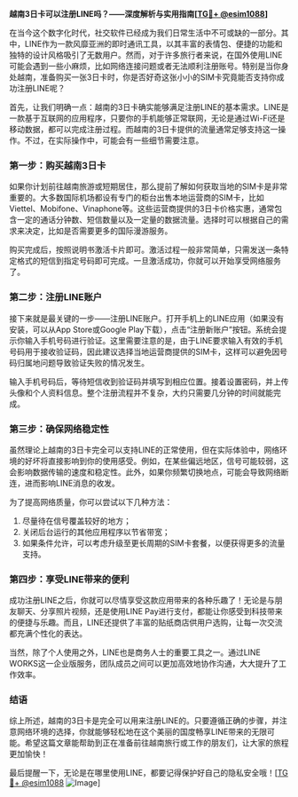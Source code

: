 **越南3日卡可以注册LINE吗？——深度解析与实用指南[[TG💪+ @esim1088](https://t.me/s/esim1088)]**

在当今这个数字化时代，社交软件已经成为我们日常生活中不可或缺的一部分。其中，LINE作为一款风靡亚洲的即时通讯工具，以其丰富的表情包、便捷的功能和独特的设计风格吸引了无数用户。然而，对于许多旅行者来说，在国外使用LINE可能会遇到一些小麻烦，比如网络连接问题或者无法顺利注册账号。特别是当你身处越南，准备购买一张3日卡时，你是否好奇这张小小的SIM卡究竟能否支持你成功注册LINE呢？

首先，让我们明确一点：越南的3日卡确实能够满足注册LINE的基本需求。LINE是一款基于互联网的应用程序，只要你的手机能够正常联网，无论是通过Wi-Fi还是移动数据，都可以完成注册过程。而越南的3日卡提供的流量通常足够支持这一操作。不过，在实际操作中，可能会有一些细节需要注意。

### **第一步：购买越南3日卡**
如果你计划前往越南旅游或短期居住，那么提前了解如何获取当地的SIM卡是非常重要的。大多数国际机场都设有专门的柜台出售本地运营商的SIM卡，比如Viettel、Mobifone、Vinaphone等。这些运营商提供的3日卡价格实惠，通常包含一定的通话分钟数、短信数量以及一定量的数据流量。选择时可以根据自己的需求来决定，比如是否需要更多的国际漫游服务。

购买完成后，按照说明书激活卡片即可。激活过程一般非常简单，只需发送一条特定格式的短信到指定号码即可完成。一旦激活成功，你就可以开始享受网络服务了。

### **第二步：注册LINE账户**
接下来就是最关键的一步——注册LINE账户。打开手机上的LINE应用（如果没有安装，可以从App Store或Google Play下载），点击“注册新账户”按钮。系统会提示你输入手机号码进行验证。这里需要注意的是，由于LINE要求输入有效的手机号码用于接收验证码，因此建议选择当地运营商提供的SIM卡，这样可以避免因号码归属地问题导致验证失败的情况发生。

输入手机号码后，等待短信收到验证码并填写到相应位置。接着设置密码，并上传头像和个人资料信息。整个注册流程并不复杂，大约只需要几分钟的时间就能完成。

### **第三步：确保网络稳定性**
虽然理论上越南的3日卡完全可以支持LINE的正常使用，但在实际体验中，网络环境的好坏将直接影响到你的使用感受。例如，在某些偏远地区，信号可能较弱，这会影响数据传输的速度和稳定性。此外，如果你频繁切换地点，可能会导致网络断连，进而影响LINE消息的收发。

为了提高网络质量，你可以尝试以下几种方法：
1. 尽量待在信号覆盖较好的地方；
2. 关闭后台运行的其他应用程序以节省带宽；
3. 如果条件允许，可以考虑升级至更长周期的SIM卡套餐，以便获得更多的流量支持。

### **第四步：享受LINE带来的便利**
成功注册LINE之后，你就可以尽情享受这款应用带来的各种乐趣了！无论是与朋友聊天、分享照片视频，还是使用LINE Pay进行支付，都能让你感受到科技带来的便捷与乐趣。而且，LINE还提供了丰富的贴纸商店供用户选购，让每一次交流都充满个性化的表达。

当然，除了个人使用之外，LINE也是商务人士的重要工具之一。通过LINE WORKS这一企业版服务，团队成员之间可以更加高效地协作沟通，大大提升了工作效率。

### **结语**
综上所述，越南的3日卡是完全可以用来注册LINE的。只要遵循正确的步骤，并注意网络环境的选择，你就能够轻松地在这个美丽的国度畅享LINE带来的无限可能。希望这篇文章能帮助到正在准备前往越南旅行或工作的朋友们，让大家的旅程更加愉快！

最后提醒一下，无论是在哪里使用LINE，都要记得保护好自己的隐私安全哦！[[TG💪+ @esim1088](https://t.me/s/esim1088) ![Image](https://i.postimg.cc/4NQfJmqS/Snipaste-2025-05-13-00-14-12.png)]